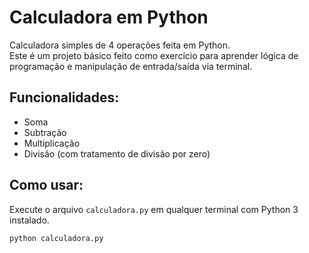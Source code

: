 # Calculadora em Python

Calculadora simples de 4 operações feita em Python.  
Este é um projeto básico feito como exercício para aprender lógica de programação e manipulação de entrada/saída via terminal.

## Funcionalidades:
- Soma
- Subtração
- Multiplicação
- Divisão (com tratamento de divisão por zero)

## Como usar:
Execute o arquivo `calculadora.py` em qualquer terminal com Python 3 instalado.

```bash
python calculadora.py
